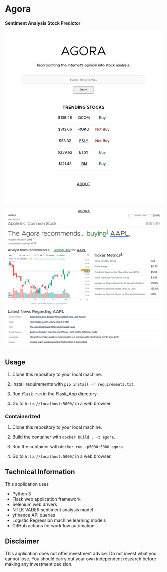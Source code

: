 # Agora

#### Sentiment Analysis Stock Predictor

![Homepage](/Interface/homepage.png?raw=true)

![Ticker Search Page](/Interface/ticker_page.png?raw=true)

## Usage

1. Clone this repository to your local machine.

2. Install requirements with `pip install -r requirements.txt`.

3. Run `flask run` in the Flask_App directory.

4. Go to `http://localhost:5000/` in a web browser.

### Containerized

1. Clone this repository to your local machine.

2. Build the container with `docker build . -t agora`.

3. Run the container with `docker run -p5000:5000 agora`.

4. Go to `http://localhost:5000/` in a web browser.

## Technical Information

This application uses
- Python 3
- Flask web application framework
- Selenium web drivers
- NTLK VADER sentiment analysis model
- yfinance API queries
- Logistic Regression machine learning models
- GitHub actions for workflow automation

## Disclaimer
This application does not offer investment advice. Do not invest what you cannot lose. You should
carry out your own independent research before making any investment decision.
